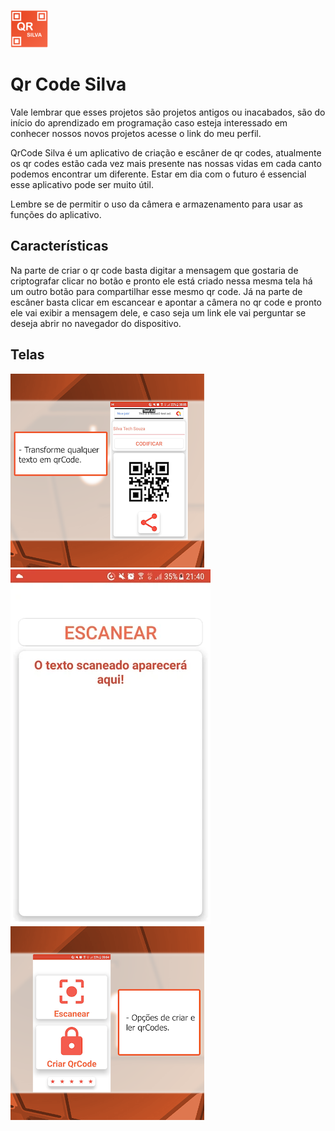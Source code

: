![]( https://github.com/Silva-Tech-Souza/Android-app-QrCode/blob/main/icone_play_qr%20(1).png) 
# Qr Code Silva

Vale lembrar que esses projetos são projetos antigos ou inacabados, são do início do aprendizado em programação caso esteja interessado em conhecer nossos novos projetos acesse o link do meu perfil. 

QrCode Silva é um aplicativo de criação e escâner de qr codes, atualmente os qr codes estão cada vez mais presente nas nossas vidas em cada canto podemos encontrar um diferente. Estar em dia com o futuro é essencial esse aplicativo pode ser muito útil.

Lembre se de permitir o uso da câmera e armazenamento para usar as funções do aplicativo.

<h2>Características</h2>


Na parte de criar o qr code basta digitar a mensagem que gostaria de criptografar clicar no botão e pronto ele está criado nessa mesma tela há um outro botão para compartilhar esse mesmo qr code. Já na parte de escâner basta clicar em escancear e apontar a câmera no qr code e pronto ele vai exibir a mensagem dele, e caso seja um link ele vai perguntar se deseja abrir no navegador do dispositivo.

<h2> Telas </h2

![]( https://raw.githubusercontent.com/Silva-Tech-Souza/Android-app-QrCode/main/unnamed%20(1).webp) 
![]( https://raw.githubusercontent.com/Silva-Tech-Souza/Android-app-QrCode/main/unnamed%20(2).webp)
![]( https://raw.githubusercontent.com/Silva-Tech-Souza/Android-app-QrCode/main/unnamed.webp)

